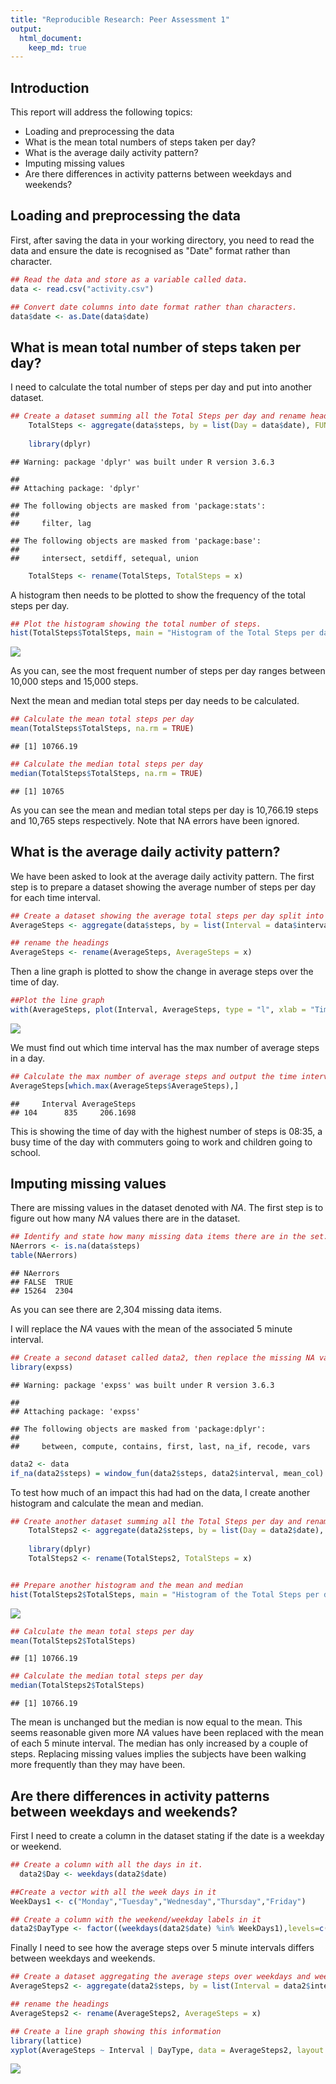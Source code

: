```yaml
---
title: "Reproducible Research: Peer Assessment 1"
output: 
  html_document:
    keep_md: true
---
```


## Introduction

This report will address the following topics:  
- Loading and preprocessing the data  
- What is the mean total numbers of steps taken per day?  
- What is the average daily activity pattern?  
- Imputing missing values  
- Are there differences in activity patterns between weekdays and weekends?  


## Loading and preprocessing the data

First, after saving the data in your working directory, you need to read the data and ensure the date is recognised as "Date" format rather than character.  


```r
## Read the data and store as a variable called data.
data <- read.csv("activity.csv")

## Convert date columns into date format rather than characters.
data$date <- as.Date(data$date)
```

## What is mean total number of steps taken per day?

I need to calculate the total number of steps per day and put into another dataset.  


```r
## Create a dataset summing all the Total Steps per day and rename heading
    TotalSteps <- aggregate(data$steps, by = list(Day = data$date), FUN = sum)
    
    library(dplyr)
```

```
## Warning: package 'dplyr' was built under R version 3.6.3
```

```
## 
## Attaching package: 'dplyr'
```

```
## The following objects are masked from 'package:stats':
## 
##     filter, lag
```

```
## The following objects are masked from 'package:base':
## 
##     intersect, setdiff, setequal, union
```

```r
    TotalSteps <- rename(TotalSteps, TotalSteps = x)
```

A histogram then needs to be plotted to show the frequency of the total steps per day.  


```r
## Plot the histogram showing the total number of steps.
hist(TotalSteps$TotalSteps, main = "Histogram of the Total Steps per day", xlab = "Total Steps", ylim = c(0,30))
```

![](ReproducibleResearch_PA1_files/figure-html/unnamed-chunk-3-1.png)<!-- -->
  
As you can, see the most frequent number of steps per day ranges between 10,000 steps and 15,000 steps.  
  
Next the mean and median total steps per day needs to be calculated.  


```r
## Calculate the mean total steps per day
mean(TotalSteps$TotalSteps, na.rm = TRUE)
```

```
## [1] 10766.19
```

```r
## Calculate the median total steps per day
median(TotalSteps$TotalSteps, na.rm = TRUE)
```

```
## [1] 10765
```
  As you can see the mean and median total steps per day is 10,766.19 steps and 10,765 steps respectively.  Note that NA errors have been ignored.


## What is the average daily activity pattern?
We have been asked to look at the average daily activity pattern. The first step is to prepare a dataset showing the average number of steps per day for each time interval.  


```r
## Create a dataset showing the average total steps per day split into time intervals
AverageSteps <- aggregate(data$steps, by = list(Interval = data$interval), FUN = mean, na.rm = TRUE)

## rename the headings
AverageSteps <- rename(AverageSteps, AverageSteps = x)
```

  Then a line graph is plotted to show the change in average steps over the time of day.  
  

```r
##Plot the line graph
with(AverageSteps, plot(Interval, AverageSteps, type = "l", xlab = "Time of day (24 hour time where 500 is 05:00)", ylab = "Average number of steps", main = "Average number of steps over a day"))
```

![](ReproducibleResearch_PA1_files/figure-html/unnamed-chunk-6-1.png)<!-- -->

  We must find out which time interval has the max number of average steps in a day.  
  

```r
## Calculate the max number of average steps and output the time interval associated with it.
AverageSteps[which.max(AverageSteps$AverageSteps),]
```

```
##     Interval AverageSteps
## 104      835     206.1698
```
  This is showing the time of day with the highest number of steps is 08:35, a busy time of the day with commuters going to work and children going to school.

## Imputing missing values

There are missing values in the dataset denoted with _NA_. The first step is to figure out how many _NA_ values there are in the dataset.


```r
## Identify and state how many missing data items there are in the set.
NAerrors <- is.na(data$steps)
table(NAerrors)
```

```
## NAerrors
## FALSE  TRUE 
## 15264  2304
```
  As you can see there are 2,304 missing data items.  
  
I will replace the _NA_ vaues with the mean of the associated 5 minute interval.  


```r
## Create a second dataset called data2, then replace the missing NA values with the means of each 5 minute interval
library(expss)
```

```
## Warning: package 'expss' was built under R version 3.6.3
```

```
## 
## Attaching package: 'expss'
```

```
## The following objects are masked from 'package:dplyr':
## 
##     between, compute, contains, first, last, na_if, recode, vars
```

```r
data2 <- data
if_na(data2$steps) = window_fun(data2$steps, data2$interval, mean_col)
```

  To test how much of an impact this had had on the data, I create another histogram and calculate the mean and median.


```r
## Create another dataset summing all the Total Steps per day and rename heading from data2
    TotalSteps2 <- aggregate(data2$steps, by = list(Day = data2$date), FUN = sum)
    
    library(dplyr)
    TotalSteps2 <- rename(TotalSteps2, TotalSteps = x)


## Prepare another histogram and the mean and median
hist(TotalSteps2$TotalSteps, main = "Histogram of the Total Steps per day", xlab = "Total Steps", ylim = c(0,40))
```

![](ReproducibleResearch_PA1_files/figure-html/unnamed-chunk-10-1.png)<!-- -->

```r
## Calculate the mean total steps per day
mean(TotalSteps2$TotalSteps)
```

```
## [1] 10766.19
```

```r
## Calculate the median total steps per day
median(TotalSteps2$TotalSteps)
```

```
## [1] 10766.19
```
  The mean is unchanged but the median is now equal to the mean. This seems reasonable given more _NA_ values have been replaced with the mean of each 5 minute interval. The median has only increased by a couple of steps.  Replacing missing values implies the subjects have been walking more frequently than they may have been.

## Are there differences in activity patterns between weekdays and weekends?

First I need to create a column in the dataset stating if the date is a weekday or weekend.


```r
## Create a column with all the days in it.
  data2$Day <- weekdays(data2$date)

##Create a vector with all the week days in it
WeekDays1 <- c("Monday","Tuesday","Wednesday","Thursday","Friday")

## Create a column with the weekend/weekday labels in it
data2$DayType <- factor((weekdays(data2$date) %in% WeekDays1),levels=c(FALSE, TRUE), labels=c('weekend', 'weekday'))
```
  Finally I need to see how the average steps over 5 minute intervals differs between weekdays and weekends.


```r
## Create a dataset aggregating the average steps over weekdays and weekends
AverageSteps2 <- aggregate(data2$steps, by = list(Interval = data2$interval, DayType = data2$DayType), FUN = mean)

## rename the headings
AverageSteps2 <- rename(AverageSteps2, AverageSteps = x)

## Create a line graph showing this information
library(lattice)
xyplot(AverageSteps ~ Interval | DayType, data = AverageSteps2, layout = c(1,2), type = "l", ylab = "Average number of steps", xlab = "Time of day (24 hour time where 500 is 05:00)")
```

![](ReproducibleResearch_PA1_files/figure-html/unnamed-chunk-12-1.png)<!-- -->
